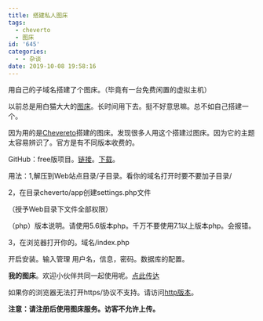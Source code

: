 ```yaml
---
title: 搭建私人图床
tags:
  - cheverto
  - 图床
id: '645'
categories:
  - - 杂谈
date: 2019-10-08 19:58:16
---
```


用自己的子域名搭建了个图床。（毕竟有一台免费闲置的虚拟主机）

以前总是用白猫大大的[图床](https://view.moezx.cc/)。长时间用下去。挺不好意思嘛。总不如自己搭建一个。

因为用的是[Chevereto](http://chevrto.com)搭建的图床。发现很多人用这个搭建过图床。因为它的主题太容易辨识了。官方是有不同版本收费的。

GitHub：free版项目。[链接](https://github.com/Chevereto/Chevereto-Free)。[下载](https://github.com/Chevereto/Chevereto-Free/archive/1.0.9.tar.gz)。

用法：1,解压到Web站点目录/子目录。看你的域名打开时要不要加子目录/

2，在目录cheverto/app创建settings.php文件

（授予Web目录下文件全部权限）

（php）版本说明。请使用5.6版本php。千万不要使用7.1以上版本php。会报错。

3，在浏览器打开你的。域名/index.php

开启安装。输入管理 用户名，信息，密码。数据库的配置。

**我的图床**。欢迎小伙伴共同一起使用呢。[点此传达](https://photo.riyi.xyz)

如果你的浏览器无法打开https/协议不支持。请访问[http版本](http://riyi.jioushan.top)。

**注意：请注册后使用图床服务。访客不允许上传。**